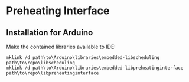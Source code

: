 # Preheating Interface


## Installation for Arduino

Make the contained libraries available to IDE:

```
mklink /d path\to\Arduino\libraries\embedded-libscheduling path\to\repo\libscheduling
mklink /d path\to\Arduino\libraries\embedded-libpreheatinginterface path\to\repo\libpreheatinginterface
```
